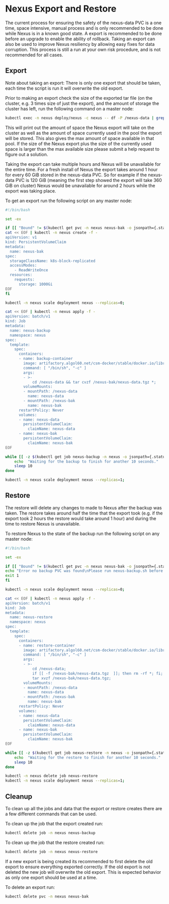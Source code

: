 # Nexus Export and Restore

The current process for ensuring the safety of the nexus-data PVC is a one time, space intensive, manual process and is only recommended to be done while Nexus is in a known good state.
A export is recommended to be done before an upgrade to enable the ability of rollback. Taking an export can also be used to improve Nexus resiliency by allowing easy fixes for data corruption.
This process is still a run at your own risk procedure, and is not recommended for all cases.

## Export

Note about taking an export: There is only one export that should be taken, each time the script is run it will overwrite the old export.

Prior to making an export check the size of the exported tar file (on the cluster, e.g. 3 times size of just the export), and the amount of storage the cluster has left, run the following command on a master node:

```bash
kubectl exec -n nexus deploy/nexus -c nexus -- df -P /nexus-data | grep '/nexus-data' | awk '{print "Amount of space the Nexus export will take up on cluster: "(($3 * 3)/1048576)" GiB";}' && ceph df | grep 'zone1.rgw.buckets.data' | awk '{ print "Currently used: " $7 $8 ", Max Available " $10 $11;}'
```

This will print out the amount of space the Nexus export will take on the cluster as well as the amount of space currently used in the pool the export will be stored.
This also gives the max amount of space available in that pool. If the size of the Nexus export plus the size of the currently used space is larger than the max available
size please submit a help request to figure out a solution.

Taking the export can take multiple hours and Nexus will be unavailable for the entire time. For a fresh install of Nexus the export takes around
1 hour for every 60 GiB stored in the nexus-data PVC. So for example if the nexus-data PVC is 120 GiB (meaning the first step showed the export will take 360 GiB on cluster)
Nexus would be unavailable for around 2 hours while the export was taking place.

To get an export run the following script on any master node:

```bash
#!/bin/bash

set -ex

if [[ "Bound" != $(kubectl get pvc -n nexus nexus-bak -o jsonpath={.status.phase}) ]]; then
cat << EOF | kubectl -n nexus create -f -
apiVersion: v1
kind: PersistentVolumeClaim
metadata:
  name: nexus-bak
spec:
  storageClassName: k8s-block-replicated
  accessModes:
    - ReadWriteOnce
  resources:
    requests:
      storage: 1000Gi
EOF
fi

kubectl -n nexus scale deployment nexus --replicas=0;

cat << EOF | kubectl -n nexus apply -f -
apiVersion: batch/v1
kind: Job
metadata:
  name: nexus-backup
  namespace: nexus
spec:
  template:
    spec:
      containers:
      - name: backup-container
        image: artifactory.algol60.net/csm-docker/stable/docker.io/library/alpine:3.15
        command: [ "/bin/sh", "-c" ]
        args:
        - >-
            cd /nexus-data && tar cvzf /nexus-bak/nexus-data.tgz *;
        volumeMounts:
        - mountPath: /nexus-data
          name: nexus-data
        - mountPath: /nexus-bak
          name: nexus-bak
      restartPolicy: Never
      volumes:
      - name: nexus-data
        persistentVolumeClaim:
          claimName: nexus-data
      - name: nexus-bak
        persistentVolumeClaim:
          claimName: nexus-bak
EOF

while [[ -z $(kubectl get job nexus-backup -n nexus -o jsonpath={.status.succeeded}) ]]; do
    echo  "Waiting for the backup to finish for another 10 seconds."
    sleep 10
done

kubectl -n nexus scale deployment nexus --replicas=1;
```

## Restore

The restore will delete any changes to made to Nexus after the backup was taken. The restore takes around half the time that the export took
(e.g. if the export took 2 hours the restore would take around 1 hour) and during the time to restore Nexus is unavailable.

To restore Nexus to the state of the backup run the following script on any master node:

```bash
#!/bin/bash

set -ex

if [[ "Bound" != $(kubectl get pvc -n nexus nexus-bak -o jsonpath={.status.phase}) ]]; then
echo "Error no backup PVC was found\nPlease run nexus-backup.sh before trying to restore"
exit 1
fi

kubectl -n nexus scale deployment nexus --replicas=0;

cat << EOF | kubectl -n nexus apply -f -
apiVersion: batch/v1
kind: Job
metadata:
  name: nexus-restore
  namespace: nexus
spec:
  template:
    spec:
      containers:
      - name: restore-container
        image: artifactory.algol60.net/csm-docker/stable/docker.io/library/alpine:3.15
        command: [ "/bin/sh", "-c" ]
        args:
        - >-
            cd /nexus-data;
            if [[ -f /nexus-bak/nexus-data.tgz  ]]; then rm -rf *; fi;
            tar xvzf /nexus-bak/nexus-data.tgz;
        volumeMounts:
        - mountPath: /nexus-data
          name: nexus-data
        - mountPath: /nexus-bak
          name: nexus-bak
      restartPolicy: Never
      volumes:
      - name: nexus-data
        persistentVolumeClaim:
          claimName: nexus-data
      - name: nexus-bak
        persistentVolumeClaim:
          claimName: nexus-bak
EOF

while [[ -z $(kubectl get job nexus-restore -n nexus -o jsonpath={.status.succeeded}) ]]; do
    echo  "Waiting for the restore to finish for another 10 seconds."
    sleep 10
done

kubectl -n nexus delete job nexus-restore
kubectl -n nexus scale deployment nexus --replicas=1;
```

## Cleanup

To clean up all the jobs and data that the export or restore creates there are a few different commands that can be used.

To clean up the job that the export created run:

```bash
kubectl delete job -n nexus nexus-backup
```

To clean up the job that the restore created run:

```bash
kubectl delete job -n nexus nexus-restore
```

If a new export is being created its recommended to first delete the old export to ensure everything exported correctly. If the old export is not deleted the new
job will overwrite the old export. This is expected behavior as only one export should be used at a time.

To delete an export run:

```bash
kubectl delete pvc -n nexus nexus-bak
```